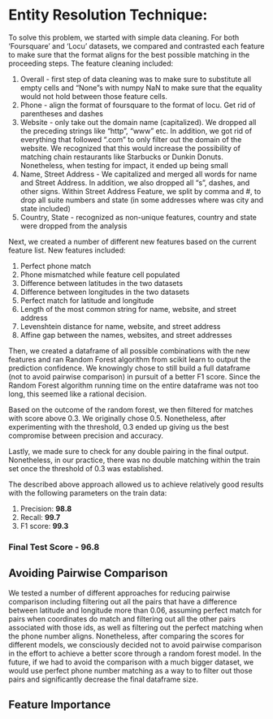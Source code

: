 # Entity Resolution Technique:

To solve this problem, we started with simple data cleaning. For both ‘Foursquare’ and ‘Locu’ datasets, we compared and contrasted each feature to make sure that the format aligns for the best possible matching in the proceeding steps. The feature cleaning included:

1. Overall - first step of data cleaning was to make sure to substitute all empty cells and “None”s with numpy NaN to make sure that the equality would not hold between those feature cells.
2. Phone - align the format of foursquare to the format of locu. Get rid of parentheses and dashes
3. Website - only take out the domain name (capitalized). We dropped all the preceding strings like “http”, “www” etc. In addition, we got rid of everything that followed “.com” to only filter out the domain of the website. We recognized that this would increase the possibility of matching chain restaurants like Starbucks or Dunkin Donuts. Nonetheless, when testing for impact, it ended up being small
4. Name, Street Address - We capitalized and merged all words for name and Street Address. In addition, we also dropped all “s”, dashes, and other signs. Within Street Address Feature, we split by comma and #, to drop all suite numbers and state (in some addresses where was city and state included)
5. Country, State - recognized as non-unique features, country and state were dropped from the analysis

Next, we created a number of different new features based on the current feature list. New features included:
        
1. Perfect phone match
2. Phone mismatched while feature cell populated
3. Difference between latitudes in the two datasets
4. Difference between longitudes in the two datasets
5. Perfect match for latitude and longitude
6. Length of the most common string for name, website, and street address
7. Levenshtein distance for name, website, and street address
8. Affine gap between the names, websites, and street addresses

Then, we created a dataframe of all possible combinations with the new features and ran Random Forest algorithm from scikit learn to output the prediction confidence. We knowingly chose to still build a full dataframe (not to avoid pairwise comparison) in pursuit of a better F1 score. Since the Random Forest algorithm running time on the entire dataframe was not too long, this seemed like a rational decision.

Based on the outcome of the random forest, we then filtered for matches with score above 0.3. We originally chose 0.5. Nonetheless, after experimenting with the threshold, 0.3 ended up giving us the best compromise between precision and accuracy.

Lastly, we made sure to check for any double pairing in the final output. Nonetheless, in our practice, there was no double matching within the train set once the threshold of 0.3 was established.

The described above approach allowed us to achieve relatively good results with the following parameters on the train data:
1. Precision: **98.8**
2. Recall: **99.7**
3. F1 score: **99.3**

### Final Test Score - 96.8

## Avoiding Pairwise Comparison

We tested a number of different approaches for reducing pairwise comparison including filtering out all the pairs that have a difference between latitude and longitude more than 0.06, assuming perfect match for pairs when coordinates do match and filtering out all the other pairs associated with those ids, as well as filtering out the perfect matching when the phone number aligns. Nonetheless, after comparing the scores for different models, we consciously decided not to avoid pairwise comparison in the effort to achieve a better score through a random forest model. In the future, if we had to avoid the comparison with a much bigger dataset, we would use perfect phone number matching as a way to to filter out those pairs and significantly decrease the final dataframe size.

## Feature Importance
